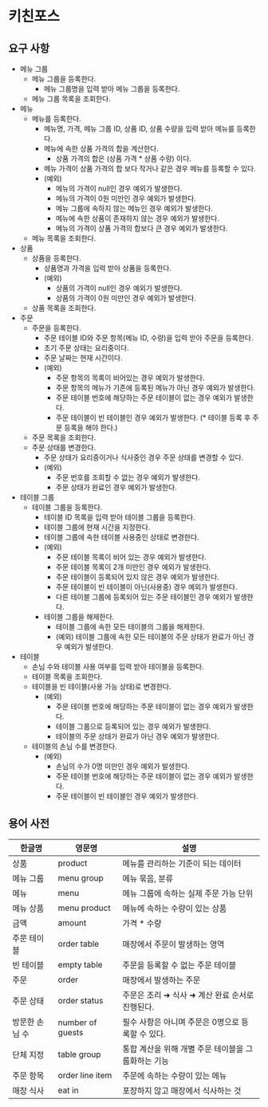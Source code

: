 # 키친포스

## 요구 사항

- 메뉴 그룹
    - 메뉴 그룹을 등록한다.
      - 메뉴 그룹명을 입력 받아 메뉴 그룹을 등록한다.
    - 메뉴 그룹 목록을 조회한다.
- 메뉴
    - 메뉴를 등록한다.
        - 메뉴명, 가격, 메뉴 그룹 ID, 상품 ID, 상품 수량을 입력 받아 메뉴를 등록한다.
        - 메뉴에 속한 상품 가격의 합을 계산한다.
            - 상품 가격의 합은 (상품 가격 * 상품 수량) 이다.
        - 메뉴 가격이 상품 가격의 합 보다 작거나 같은 경우 메뉴를 등록할 수 있다. 
        - (예외)
            - 메뉴의 가격이 null인 경우 예외가 발생한다.
            - 메뉴의 가격이 0원 미만인 경우 예외가 발생한다.
            - 메뉴 그룹에 속하지 않는 메뉴인 경우 예외가 발생한다.
            - 메뉴에 속한 상품이 존재하지 않는 경우 예외가 발생한다.
            - 메뉴의 가격이 상품 가격의 합보다 큰 경우 예외가 발생한다.
    - 메뉴 목록을 조회한다.
- 상품
    - 상품을 등록한다.
        - 상품명과 가격을 입력 받아 상품을 등록한다.
        - (예외)
          - 상품의 가격이 null인 경우 예외가 발생한다.
          - 상품의 가격이 0원 미만인 경우 예외가 발생한다.
    - 상품 목록을 조회한다.
- 주문
    - 주문을 등록한다.
        - 주문 테이블 ID와 주문 항목(메뉴 ID, 수량)을 입력 받아 주문을 등록한다.
        - 초기 주문 상태는 요리중이다.
        - 주문 날짜는 현재 시간이다.
        - (예외)
            - 주문 항목의 목록이 비어있는 경우 예외가 발생한다.
            - 주문 항목의 메뉴가 기존에 등록된 메뉴가 아닌 경우 예외가 발생한다.
            - 주문 테이블 번호에 해당하는 주문 테이블이 없는 경우 예외가 발생한다.
            - 주문 테이블이 빈 테이블인 경우 예외가 발생한다. (* 테이블 등록 후 주문 등록을 해야 한다.)
    - 주문 목록을 조회한다.
    - 주문 상태를 변경한다.
        - 주문 상태가 요리중이거나 식사중인 경우 주문 상태를 변경할 수 있다.
        - (예외)
            - 주문 번호를 조회할 수 없는 경우 예외가 발생한다.
            - 주문 상태가 완료인 경우 예외가 발생한다.
- 테이블 그룹
    - 테이블 그룹을 등록한다.
        - 테이블 ID 목록을 입력 받아 테이블 그룹을 등록한다.
        - 테이블 그룹에 현재 시간을 지정한다.
        - 테이블 그룹에 속한 테이블 사용중인 상태로 변경한다.
        - (예외)
            - 주문 테이블 목록이 비어 있는 경우 예외가 발생한다.
            - 주문 테이블 목록이 2개 미만인 경우 예외가 발생한다.
            - 주문 테이블이 등록되어 있지 않은 경우 예외가 발생한다.
            - 주문 테이블이 빈 테이블이 아닌(사용중) 경우 예외가 발생한다.
            - 다른 테이블 그룹에 등록되어 있는 주문 테이블인 경우 예외가 발생한다.
      - 테이블 그룹을 해제한다.
        - 테이블 그룹에 속한 모든 테이블의 그룹을 해제한다.
        - (예외) 테이블 그룹에 속한 모든 테이블의 주문 상태가 완료가 아닌 경우 예외가 발생한다.
- 테이블
    - 손님 수와 테이블 사용 여부를 입력 받아 테이블을 등록한다.
    - 테이블 목록을 조회한다.
    - 테이블을 빈 테이블(사용 가능 상태)로 변경한다.
        - (예외)
            - 주문 테이블 번호에 해당하는 주문 테이블이 없는 경우 예외가 발생한다.
            - 테이블 그룹으로 등록되어 있는 경우 예외가 발생한다.
            - 테이블의 주문 상태가 완료가 아닌 경우 예외가 발생한다.
    - 테이블의 손님 수를 변경한다.
        - (예외)
            - 손님의 수가 0명 미만인 경우 예외가 발생한다.
            - 주문 테이블 번호에 해당하는 주문 테이블이 없는 경우 예외가 발생한다.
            - 주문 테이블이 빈 테이블인 경우 예외가 발생한다.

## 용어 사전

| 한글명 | 영문명 | 설명 |
| --- | --- | --- |
| 상품 | product | 메뉴를 관리하는 기준이 되는 데이터 |
| 메뉴 그룹 | menu group | 메뉴 묶음, 분류 |
| 메뉴 | menu | 메뉴 그룹에 속하는 실제 주문 가능 단위 |
| 메뉴 상품 | menu product | 메뉴에 속하는 수량이 있는 상품 |
| 금액 | amount | 가격 * 수량 |
| 주문 테이블 | order table | 매장에서 주문이 발생하는 영역 |
| 빈 테이블 | empty table | 주문을 등록할 수 없는 주문 테이블 |
| 주문 | order | 매장에서 발생하는 주문 |
| 주문 상태 | order status | 주문은 조리 ➜ 식사 ➜ 계산 완료 순서로 진행된다. |
| 방문한 손님 수 | number of guests | 필수 사항은 아니며 주문은 0명으로 등록할 수 있다. |
| 단체 지정 | table group | 통합 계산을 위해 개별 주문 테이블을 그룹화하는 기능 |
| 주문 항목 | order line item | 주문에 속하는 수량이 있는 메뉴 |
| 매장 식사 | eat in | 포장하지 않고 매장에서 식사하는 것 |
